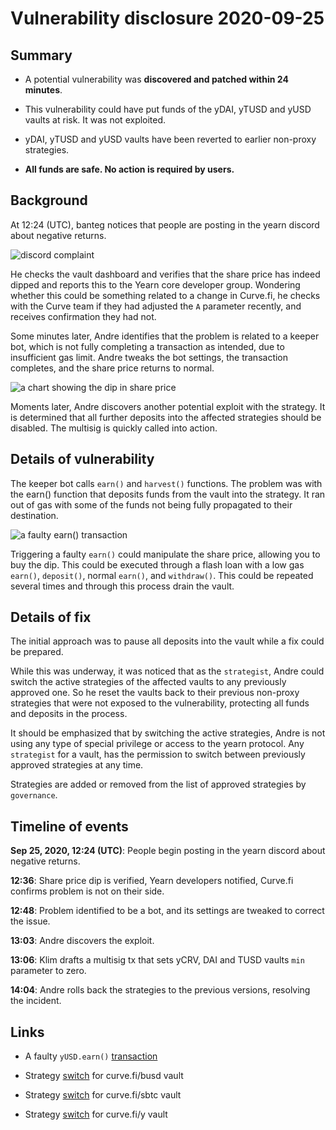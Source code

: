 # Vulnerability disclosure 2020-09-25

## Summary

- A potential vulnerability was **discovered and patched within 24 minutes**.

- This vulnerability could have put funds of the yDAI, yTUSD and yUSD vaults at risk. It was not exploited.  

- yDAI, yTUSD and yUSD vaults have been reverted to earlier non-proxy strategies. 

- **All funds are safe. No action is required by users.**

## Background

At 12:24 (UTC), banteg notices that people are posting in the yearn discord about negative returns.

![discord complaint](https://user-images.githubusercontent.com/4562643/94305114-e4fc2e00-ff9a-11ea-9025-a7fa8190d98e.png)

He checks the vault dashboard and verifies that the share price has indeed dipped and reports this to the Yearn core developer group. Wondering whether this could be something related to a change in Curve.fi, he checks with the Curve team if they had adjusted the `A` parameter recently, and receives confirmation they had not. 

Some minutes later, Andre identifies that the problem is related to a keeper bot, which is not fully completing a transaction as intended, due to insufficient gas limit. Andre tweaks the bot settings, the transaction completes, and the share price returns to normal.

![a chart showing the dip in share price](https://user-images.githubusercontent.com/4562643/94305233-0d842800-ff9b-11ea-9b27-68000bdd7504.png)

Moments later, Andre discovers another potential exploit with the strategy. It is determined that all further deposits into the affected strategies should be disabled. The multisig is quickly called into action.

## Details of vulnerability

The keeper bot calls `earn()` and `harvest()` functions. The problem was with the earn() function that deposits funds from the vault into the strategy. It ran out of gas with some of the funds not being fully propagated to their destination.

![a faulty earn() transaction](https://user-images.githubusercontent.com/4562643/94305037-c5650580-ff9a-11ea-955d-96ed53bd8a3e.png)

Triggering a faulty `earn()` could manipulate the share price, allowing you to buy the dip. This could be executed through a flash loan with a low gas `earn()`, `deposit()`, normal `earn()`, and `withdraw()`. This could be repeated several times and through this process drain the vault.

## Details of fix

The initial approach was to pause all deposits into the vault while a fix could be prepared.

While this was underway, it was noticed that as the `strategist`, Andre could switch the active strategies of the affected vaults to any previously approved one. So he reset the vaults back to their previous non-proxy strategies that were not exposed to the vulnerability, protecting all funds and deposits in the process.

It should be emphasized that by switching the active strategies, Andre is not using any type of special privilege or access to the yearn protocol. Any `strategist` for a vault, has the permission to switch between previously approved strategies at any time.

Strategies are added or removed from the list of approved strategies by `governance`.

## Timeline of events

**Sep 25, 2020, 12:24 (UTC)**: People begin posting in the yearn discord about negative returns.

**12:36**: Share price dip is verified, Yearn developers notified, Curve.fi confirms problem is not on their side.

**12:48**: Problem identified to be a bot, and its settings are tweaked to correct the issue.

**13:03**: Andre discovers the exploit.

**13:06**: Klim drafts a multisig tx that sets yCRV, DAI and TUSD vaults `min` parameter to zero.

**14:04**: Andre rolls back the strategies to the previous versions, resolving the incident.

## Links

- A faulty `yUSD.earn()` [transaction](https://ethtx.info/mainnet/0x43214df3eeac9073db188d641b3fbb6424e1debe0f6438ec3ae3e6450ca0c27c)

- Strategy [switch](https://ethtx.info/mainnet/0x485963064dd3d4212a4ddd11aa1d4c442e5d0709538efb0582a029837158825e) for curve.fi/busd vault

- Strategy [switch](https://ethtx.info/mainnet/0xd87d6db9762bf3c853dbb2e445250b3c9d1ae97e71d6b5b8c3cca3c6cfc08108) for curve.fi/sbtc vault

- Strategy [switch](https://ethtx.info/mainnet/0x355803ec61699f92ae72c991cb225bb77b6b580f7ff0bd59478c693187c15682) for curve.fi/y vault
